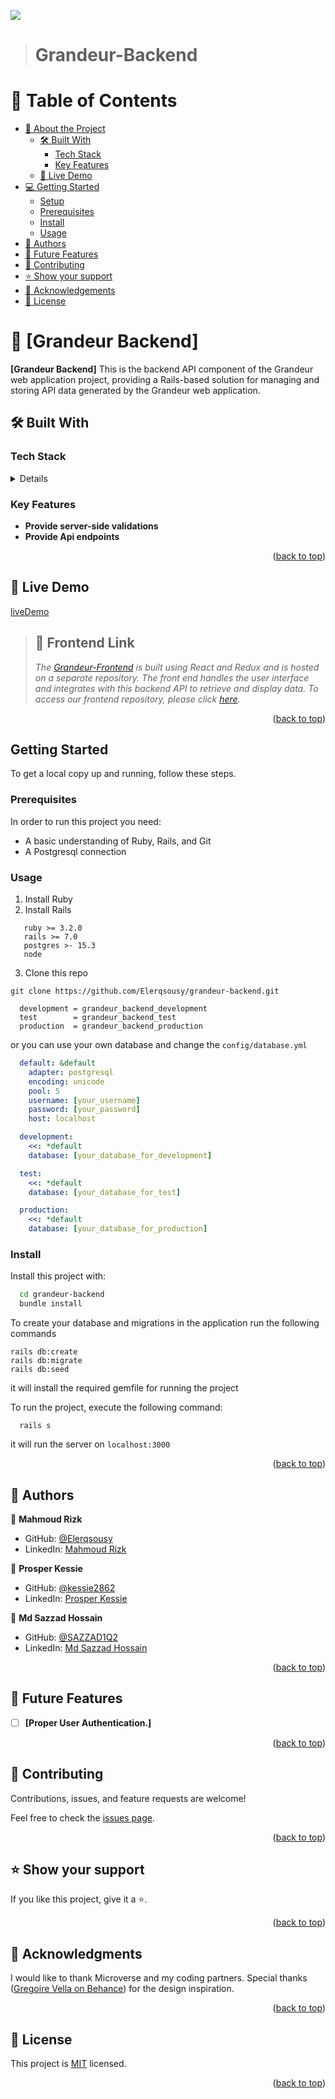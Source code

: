 ![](https://img.shields.io/badge/Microverse-blueviolet)

> # Grandeur-Backend                                                                                               

<a name="readme-top"></a>

<!-- TABLE OF CONTENTS -->

# 📗 Table of Contents

- [📖 About the Project](#about-project)
  - [🛠 Built With](#built-with)
    - [Tech Stack](#tech-stack)
    - [Key Features](#key-features)
  - [🚀 Live Demo](#live-demo)
- [💻 Getting Started](#getting-started)
  - [Setup](#setup)
  - [Prerequisites](#prerequisites)
  - [Install](#install)
  - [Usage](#usage)
- [👥 Authors](#authors)
- [🔭 Future Features](#future-features)
- [🤝 Contributing](#contributing)
- [⭐️ Show your support](#support)
- [🙏 Acknowledgements](#acknowledgements)
- [📝 License](#license)

<!-- PROJECT DESCRIPTION -->

# 📖 [Grandeur Backend] <a name="about-project"></a>

 **[Grandeur Backend]** This is the backend API component of the Grandeur web application project, providing a Rails-based solution for managing and storing API data generated by the Grandeur web application.

## 🛠 Built With <a name="built-with"></a>

### Tech Stack <a name="tech-stack"></a>

<details>
  <ul>
    <li>Ruby</li>
    <li>Rails</li>
    <li>PostgreSQL</li>
  </ul>
</details>

<!-- Features -->

### Key Features <a name="key-features"></a>

- **Provide server-side validations**
- **Provide Api endpoints**

<p align="right">(<a href="#readme-top">back to top</a>)</p>

## 🚀 Live Demo <a name="live-demo"></a>
[liveDemo](https://grandeur-tx4o.onrender.com/)


> ## 🔗 Frontend Link <a name="documentation"></a>
  > _The [Grandeur-Frontend](https://github.com/Elerqsousy/grandeur-frontend) is built using React and Redux and is hosted on a separate repository. The front end handles the user interface and integrates with this backend API to retrieve and display data. To access our frontend repository, please click [here](https://github.com/Elerqsousy/grandeur-frontend)._

<p align="right">(<a href="#readme-top">back to top</a>)</p>

## Getting Started

To get a local copy up and running, follow these steps.

### Prerequisites
In order to run this project you need:
  * A basic understanding of Ruby, Rails, and Git
  * A Postgresql connection
### Usage
1. Install Ruby
2. Install Rails

 ```
    ruby >= 3.2.0
    rails >= 7.0
    postgres >- 15.3
    node
```
  3. Clone this repo
```
git clone https://github.com/Elerqsousy/grandeur-backend.git
```
```
  development = grandeur_backend_development
  test        = grandeur_backend_test
  production  = grandeur_backend_production
```
or you can use your own database and change the ```config/database.yml```

```yml
  default: &default
    adapter: postgresql
    encoding: unicode
    pool: 5
    username: [your_username]
    password: [your_password]
    host: localhost

  development:
    <<: *default
    database: [your_database_for_development]

  test:
    <<: *default
    database: [your_database_for_test]

  production:
    <<: *default
    database: [your_database_for_production]
```
### Install

Install this project with:

```bash
  cd grandeur-backend
  bundle install
```
To create your database and migrations in the application run the following commands

``````
rails db:create
rails db:migrate
rails db:seed
``````

it will install the required gemfile for running the project

To run the project, execute the following command:

```
  rails s
```

it will run the server on ```localhost:3000```

<p align="right">(<a href="#readme-top">back to top</a>)</p>

<!-- AUTHORS -->

## 👥 Authors <a name="authors"></a>

👤 **Mahmoud Rizk**

- GitHub: [@Elerqsousy](https://github.com/Elerqsousy)
- LinkedIn: [Mahmoud Rizk](https://www.linkedin.com/in/mahmoud-rizk/)

👤 **Prosper Kessie**

- GitHub: [@kessie2862](https://github.com/kessie2862)
- LinkedIn: [Prosper Kessie](https://www.linkedin.com/in/prosperkessie/)

👤 **Md Sazzad Hossain**

- GitHub: [@SAZZAD1Q2](https://github.com/SAZZAD1Q2)
- LinkedIn: [Md Sazzad Hossain](https://www.linkedin.com/in/sazzad3y/)

<p align="right">(<a href="#readme-top">back to top</a>)</p>

<!-- FUTURE FEATURES -->

## 🔭 Future Features <a name="future-features"></a>

- [ ] **[Proper User Authentication.]**

<p align="right">(<a href="#readme-top">back to top</a>)</p>

<!-- CONTRIBUTING -->

## 🤝 Contributing <a name="contributing"></a>

Contributions, issues, and feature requests are welcome!

Feel free to check the [issues page](https://github.com/Elerqsousy/grandeur-backend/issues).

<p align="right">(<a href="#readme-top">back to top</a>)</p>

<!-- SUPPORT -->

## ⭐️ Show your support <a name="support"></a>

If you like this project, give it a ⭐.

<p align="right">(<a href="#readme-top">back to top</a>)</p>

<!-- ACKNOWLEDGEMENTS -->

## 🙏 Acknowledgments <a name="acknowledgements"></a>

I would like to thank Microverse and my coding partners. Special thanks ([Gregoire Vella on Behance](https://www.behance.net/gregoirevella)) for the design inspiration.

<p align="right">(<a href="#readme-top">back to top</a>)</p>

## 📝 License <a name="license"></a>

This project is [MIT](https://github.com/Elerqsousy/grandeur-backend/blob/feat/backend_readme/LICENSE) licensed.

<p align="right">(<a href="#readme-top">back to top</a>)</p>
